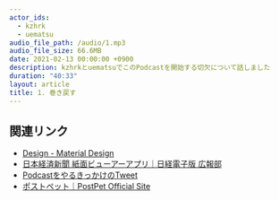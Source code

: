 ```yaml
---
actor_ids:
  - kzhrk
  - uematsu
audio_file_path: /audio/1.mp3
audio_file_size: 66.6MB
date: 2021-02-13 00:00:00 +0900
description: kzhrkとuematsuでこのPodcastを開始する切欠について話しました
duration: "40:33"
layout: article
title: 1. 巻き戻す
---
```


## 関連リンク

- [Design - Material Design](https://material.io/design)
- [日本経済新聞 紙面ビューアーアプリ｜日経電子版 広報部](https://www.nikkei.com/promotion/service/viewerapp/)
- [PodcastをやるきっかけのTweet](https://twitter.com/kzhrk0430/status/1356624225956634625)
- [ポストペット｜PostPet Official Site](https://www.so-net.ne.jp/postpet/)
